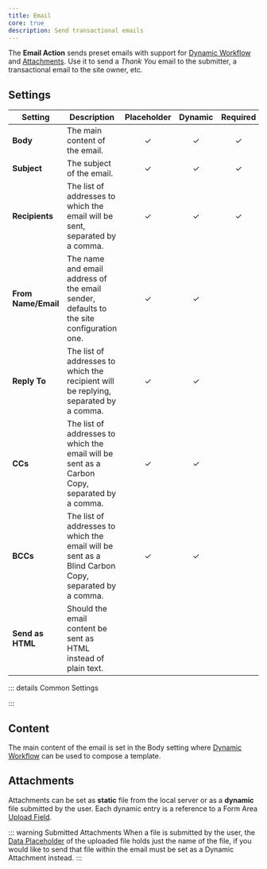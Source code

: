 ```yaml
---
title: Email
core: true
description: Send transactional emails
---
```


<!--@include: ./_partials/intro-->

The **Email Action** sends preset emails with support for [Dynamic Workflow](../dynamic-workflow) and [Attachments](#attachments). Use it to send a *Thank You* email to the submitter, a transactional email to the site owner, etc.

## Settings

| Setting | Description | Placeholder | Dynamic | Required |
| ------- | ----------- | :---------: | :-----: | :------: |
| **Body** | The main content of the email. | &#x2713; | &#x2713; | &#x2713; |
| **Subject** | The subject of the email. | &#x2713; | &#x2713; | &#x2713; |
| **Recipients** | The list of addresses to which the email will be sent, separated by a comma. | &#x2713; | &#x2713; | &#x2713; |
| **From Name/Email** | The name and email address of the email sender, defaults to the site configuration one. | &#x2713; | &#x2713; |
| **Reply To** | The list of addresses to which the recipient will be replying, separated by a comma. | &#x2713; | &#x2713; |
| **CCs** | The list of addresses to which the email will be sent as a Carbon Copy, separated by a comma. | &#x2713; | &#x2713; |
| **BCCs** | The list of addresses to which the email will be sent as a Blind Carbon Copy, separated by a comma. | &#x2713; | &#x2713; |
| **Send as HTML** | Should the email content be sent as HTML instead of plain text. |

::: details Common Settings
<!--@include: ./_partials/common-settings-->
:::

## Content

The main content of the email is set in the Body setting where [Dynamic Workflow](../dynamic-workflow) can be used to compose a template.

## Attachments

Attachments can be set as **static** file from the local server or as a **dynamic** file submitted by the user. Each dynamic entry is a reference to a Form Area [Upload Field](../fields/upload).

::: warning Submitted Attachments
When a file is submitted by the user, the [Data Placeholder](../dynamic-workflow#data-placeholders)  of the uploaded file holds just the name of the file, if you would like to send that file within the email must be set as a Dynamic Attachment instead.
:::
